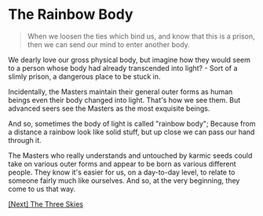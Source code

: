 # The Rainbow Body

> When we loosen the ties which bind us, and know that this is a prison, then we can send our mind to enter another body.

We dearly love our gross physical body, but imagine how they would seem to a person whose body had already transcended into light? - Sort of a slimly prison, a dangerous place to be stuck in.

Incidentally, the Masters maintain their general outer forms as human beings even their body changed into light. That's how we see them. But advanced seers see the Masters as the most exquisite beings.

And so, sometimes the body of light is called "rainbow body"; Because from a distance a rainbow look like solid stuff, but up close we can pass our hand through it.

The Masters who really understands and untouched by karmic seeds could take on various outer forms and appear to be born as various different people. They know it's easier for us, on a day-to-day level, to relate to someone fairly much like ourselves. And so, at the very beginning, they come to us that way.

[\[Next\] The Three Skies](/content/77-the-three-skies.md)
